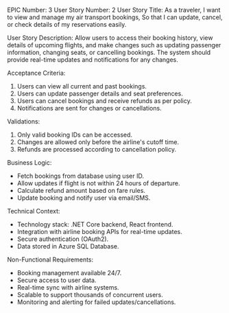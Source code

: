 EPIC Number: 3
User Story Number: 2
User Story Title: As a traveler, I want to view and manage my air transport bookings, So that I can update, cancel, or check details of my reservations easily.

User Story Description: Allow users to access their booking history, view details of upcoming flights, and make changes such as updating passenger information, changing seats, or cancelling bookings. The system should provide real-time updates and notifications for any changes.

Acceptance Criteria:
1. Users can view all current and past bookings.
2. Users can update passenger details and seat preferences.
3. Users can cancel bookings and receive refunds as per policy.
4. Notifications are sent for changes or cancellations.

Validations:
1. Only valid booking IDs can be accessed.
2. Changes are allowed only before the airline's cutoff time.
3. Refunds are processed according to cancellation policy.

Business Logic:
- Fetch bookings from database using user ID.
- Allow updates if flight is not within 24 hours of departure.
- Calculate refund amount based on fare rules.
- Update booking and notify user via email/SMS.

Technical Context:
- Technology stack: .NET Core backend, React frontend.
- Integration with airline booking APIs for real-time updates.
- Secure authentication (OAuth2).
- Data stored in Azure SQL Database.

Non-Functional Requirements:
- Booking management available 24/7.
- Secure access to user data.
- Real-time sync with airline systems.
- Scalable to support thousands of concurrent users.
- Monitoring and alerting for failed updates/cancellations.
